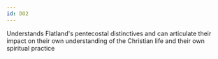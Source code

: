 ```yaml
---
id: DO2
---
```

Understands Flatland's pentecostal distinctives and can articulate their impact on their own understanding of the Christian life and their own spiritual practice